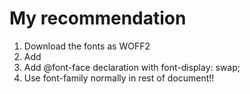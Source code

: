 # My recommendation
1. Download the fonts as WOFF2
1. Add <link rel="preload">
1. Add @font-face declaration with font-display: swap;
1. Use font-family normally in rest of document!!
